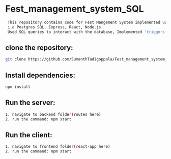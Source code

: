 # Fest_management_system_SQL

```bash
 This repository contains code for Fest Mangement System implemented using PERN stack.
 i.e Postgres SQL, Express, React, Node.js.
 Used SQL queries to interact with the database, Implemented 'triggers' for better usability of database.
```

## clone the repository:
```bash
git clone https://github.com/SumanthTadigoppala/Fest_management_system_SQL.git
```
## Install dependencies:
```bash
npm install
```
## Run the server:
```bash
1. navigate to backend folder(routes here)
2. run the command: npm start
```
## Run the client:
```bash
1. navigate to frontend folder(react-app here)
2. run the command: npm start
```